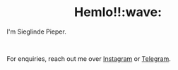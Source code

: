 <h1 align='center'> Hemlo!!:wave:</h1>
<p align='left'>
I'm Sieglinde Pieper.
</p>
<br>
<p align='left'>For enquiries, reach out me over <a href="https://www.instagram.com/#######/">Instagram</a> or <a href="https://t.me/#######">Telegram</a>.</p>

<!-- You can contact me easily just see the history :)  -->

